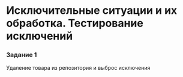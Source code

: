 # Исключительные ситуации и их обработка. Тестирование исключений

### Задание 1

Удаление товара из репозитория и выброс исключения
